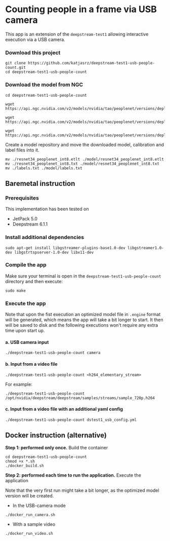# Counting people in a frame via USB camera

This app is an extension of the `deepstream-test1` allowing interactive execution via a USB camera.

### Download this project

```shell
git clone https://github.com/katjasrz/deepstream-test1-usb-people-count.git
cd deepstream-test1-usb-people-count
```

### Download the model from NGC

```shell
cd deepstream-test1-usb-people-count

wget https://api.ngc.nvidia.com/v2/models/nvidia/tao/peoplenet/versions/deployable_quantized_v2.5/files/resnet34_peoplenet_int8.etlt

wget https://api.ngc.nvidia.com/v2/models/nvidia/tao/peoplenet/versions/deployable_quantized_v2.5/files/labels.txt

wget https://api.ngc.nvidia.com/v2/models/nvidia/tao/peoplenet/versions/deployable_quantized_v2.5/files/resnet34_peoplenet_int8.txt
```

Create a model repository and move the downloaded model, calibration and label files into it.

```shell
mv ./resnet34_peoplenet_int8.etlt ./model/resnet34_peoplenet_int8.etlt
mv ./resnet34_peoplenet_int8.txt ./model/resnet34_peoplenet_int8.txt
mv ./labels.txt ./model/labels.txt
```

## Baremetal instruction

### Prerequisites

This implementation has been tested on

* JetPack 5.0
* Deepstream 6.1.1

### Install additional dependencies

```shell
sudo apt-get install libgstreamer-plugins-base1.0-dev libgstreamer1.0-dev libgstrtspserver-1.0-dev libx11-dev
```

### Compile the app

Make sure your terminal is open in the `deepstream-test1-usb-people-count` directory and then execute:

```shell
sudo make
```

### Execute the app

Note that upon the fist execution an optimized model file in `.engine` format will be generated, which means the app will take a bit longer to start. It then will be saved to disk and the following executions won't require any extra time upon start up.

#### a. USB camera input

```shell
./deepstream-test1-usb-people-count camera
```
#### b. Input from a video file

```shell
./deepstream-test1-usb-people-count <h264_elementary_stream>
```

For example:

```shell
./deepstream-test1-usb-people-count /opt/nvidia/deepstream/deepstream/samples/streams/sample_720p.h264
```


#### c. Input from a video file with an additional yaml config

```shell
./deepstream-test1-usb-people-count dstest1_usb_config.yml
```

## Docker instruction (alternative)

**Step 1: performed only once.** Build the container

```shell
cd deepstream-test1-usb-people-count
chmod +x *.sh
./docker_build.sh
```

**Step 2: performed each time to run the application.** Execute the application

Note that the very first run might take a bit longer, as the optimized model version will be created.

- In the USB-camera mode

```shell
./docker_run_camera.sh
```

- With a sample video

```shell
./docker_run_video.sh
```